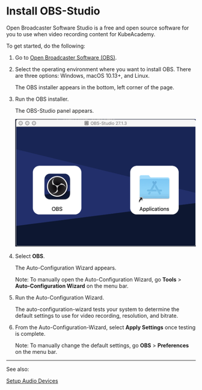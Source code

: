 # Install OBS-Studio

Open Broadcaster Software Studio is a free and open source software for you to use when video recording content for KubeAcademy.  

To get started, do the following:

1. Go to [Open Broadcaster Software (OBS)](https://obsproject.com/).
2. Select the operating environment where you want to install OBS. There are three options: Windows, macOS 10.13+, and Linux.

   The OBS installer appears in the bottom, left corner of the page.

3. Run the OBS installer.

   The OBS-Studio panel appears.

   ![OBS Studio panel](./images/obs-studio-icon.png)

4. Select **OBS**.

   The Auto-Configuration Wizard appears. 
   
   Note: To manually open the Auto-Configuration Wizard, go **Tools** > **Auto-Configuration Wizard** on the menu bar.

5. Run the Auto-Configuration Wizard.

   The auto-configuration-wizard tests your system to determine the default settings to use for video recording, resolution, and bitrate. 

6. From the Auto-Configuration-Wizard, select **Apply Settings** once testing is complete. 

   Note: To manually change the default settings, go **OBS** > **Preferences** on the menu bar.

----
See also:

[Setup Audio Devices](contributors-guide/video-recording-guide/audio-device-setup.md)
